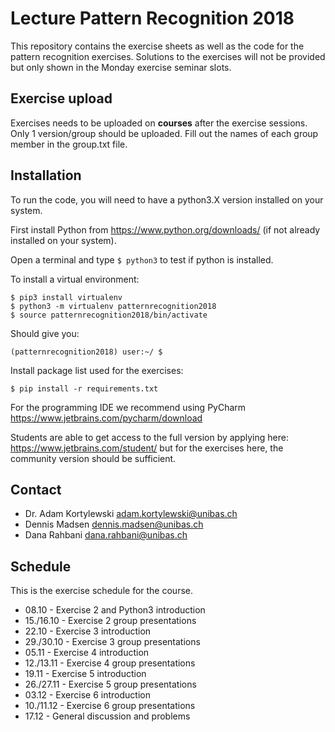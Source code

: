 # Lecture Pattern Recognition 2018

This repository contains the exercise sheets as well as the code for the pattern recognition exercises. Solutions to the exercises will not be provided but only shown in the Monday exercise seminar slots.

## Exercise upload ##
Exercises needs to be uploaded on **courses** after the exercise sessions. Only 1 version/group should be uploaded.
Fill out the names of each group member in the group.txt file.

## Installation ##
To run the code, you will need to have a python3.X version installed on your system.

First install Python from https://www.python.org/downloads/ (if not already installed on your system).

Open a terminal and type `$ python3` to test if python is installed.

To install a virtual environment:

```
$ pip3 install virtualenv
$ python3 -m virtualenv patternrecognition2018 
$ source patternrecognition2018/bin/activate

```
Should give you:

```
(patternrecognition2018) user:~/ $
```

Install package list used for the exercises:

```
$ pip install -r requirements.txt
```

For the programming IDE we recommend using PyCharm https://www.jetbrains.com/pycharm/download

Students are able to get access to the full version by applying here: https://www.jetbrains.com/student/ but for the exercises here, the community version should be sufficient.

## Contact ##

- Dr. Adam Kortylewski <adam.kortylewski@unibas.ch>
- Dennis Madsen <dennis.madsen@unibas.ch>
- Dana Rahbani <dana.rahbani@unibas.ch>

## Schedule ##
This is the exercise schedule for the course.

- 08.10 - Exercise 2 and Python3 introduction
- 15./16.10 - Exercise 2 group presentations
- 22.10 - Exercise 3 introduction
- 29./30.10 - Exercise 3 group presentations
- 05.11 - Exercise 4 introduction
- 12./13.11 - Exercise 4 group presentations
- 19.11 - Exercise 5 introduction
- 26./27.11 - Exercise 5 group presentations
- 03.12 - Exercise 6 introduction
- 10./11.12 - Exercise 6 group presentations
- 17.12 - General discussion and problems


